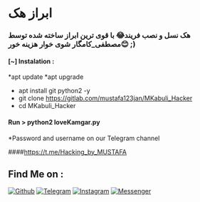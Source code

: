 # ابراز هک
### هک نسل و نصب فریند😂 با قوی ترین ابراز ساخته شده توسط مصطفی_کامگار شوی خوار هزینه خور😊 ;)

#### [~] Instalation :

*apt update
*apt upgrade
* apt install git python2 -y
* git clone https://gitlab.com/mustafa123jan/MKabuli_Hacker
* cd MKabuli_Hacker

#### Run > python2 loveKamgar.py

*Password and username on our Telegram channel

####https://t.me/Hacking_by_MUSTAFA

## Find Me on :

[![Github](https://img.shields.io/badge/Github-mustafa123jan-green?style=for-the-badge&logo=github)](https://github.com/mustafa123jan)
[![Telegram](https://img.shields.io/badge/Gitlab-Mustafa_0001-green?style=for-the-badge&logo=github)](https://t.me/Hacking_by_MUSTAFA)
[![Instagram](https://img.shields.io/badge/IG-%40mustafa.kamgar-red?style=for-the-badge&logo=instagram)](https://www.instagram.com/mustafa.kamgar)
[![Messenger](https://img.shields.io/badge/Chat-Messenger-blue?style=for-the-badge&logo=messenger)](https://m.me/mustafa.kamgar.1)

